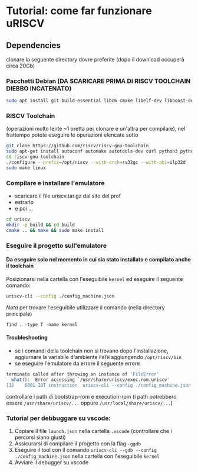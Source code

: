 # Tutorial: come far funzionare uRISCV

## Dependencies

clonare la seguente directory dovre preferite (dopo il download occuperà circa 20Gb)


### Pacchetti Debian (DA SCARICARE PRIMA DI RISCV TOOLCHAIN DIEBBO INCATENATO)

```bash
sudo apt install git build-essential libc6 cmake libelf-dev libboost-dev libboost-program-options-dev libsigc++-2.0-dev gcc-riscv64-unknown-elf
```

### RISCV Toolchain
(operazioni molto lente ~1 oretta per clonare e un'altra per compilare), nel frattempo potete eseguire le operazioni elencate sotto
```bash
git clone https://github.com/riscv/riscv-gnu-toolchain
sudo apt-get install autoconf automake autotools-dev curl python3 python3-pip libmpc-dev libmpfr-dev libgmp-dev gawk build-essential bison flex texinfo gperf libtool patchutils bc zlib1g-dev libexpat-dev ninja-build git cmake libglib2.0-dev
cd riscv-gnu-toolchain
./configure --prefix=/opt/riscv --with-arch=rv32gc --with-abi=ilp32d
sudo make linux
```

### Compilare e installare l'emulatore
- scaricare il file uriscv.tar.gz dal sito del prof
- estrarlo
- e poi ...
```bash
cd uriscv
mkdir -p build && cd build
cmake .. && make && sudo make install 
```

### Eseguire il progetto sull'emulatore
#### Da eseguire solo nel momento in cui sia stato installato e compilato anche il toolchain
Posizionarsi nella cartella con l'eseguibile `kernel` ed eseguire il seguente comando:
```bash
uriscv-cli --config ./config_machine.json
```
_Nota_
per trovare l'eseguibile utilizzare il comando (nella directory principale)
```
find . -type f -name kernel
```


#### Troubleshooting
- se i comandi della toolchain non si trovano dopo l'installazione, aggiurnare la variabile d'ambiente `PATH` aggiungendo `/opt/riscv/bin`
- se eseguire l'emulatore da errore il seguente errore
```bash
terminate called after throwing an instance of 'FileError'
  what():  Error accessing `/usr/share/uriscv/exec.rom.uriscv'
[1]    6801 IOT instruction  uriscv-cli --config ./config_machine.json
```
controllare i path di bootstrap-rom e execution-rom (i path potrebbero essere `/usr/share/uriscv/...` oppure `/usr/local/share/uriscv/...`)

### Tutorial per debbuggare su vscode:
1. Copiare il file `launch.json` nella cartella `.vscode` (controllare che i percorsi siano giusti)
2. Assicurarsi di compilare il progetto con la flag `-ggdb`
3. Eseguire il tool con il comando `uriscv-cli --gdb --config ./config_machine.json` nella cartella con l'eseguibile `kernel`
4. Avviare il debugger su vscode
